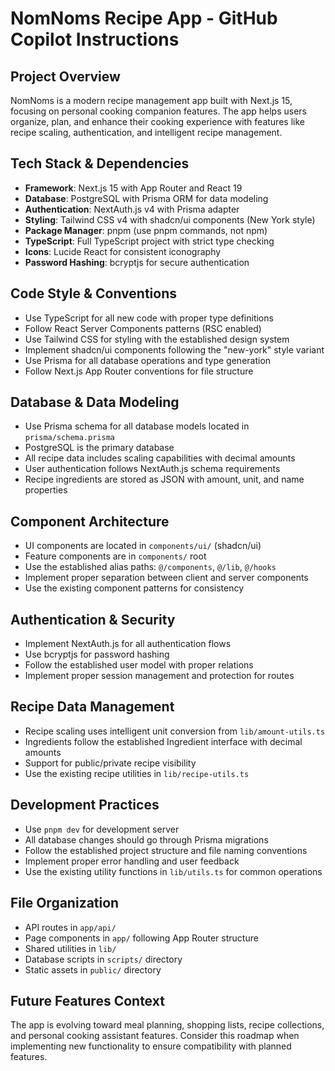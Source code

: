 # NomNoms Recipe App - GitHub Copilot Instructions

## Project Overview
NomNoms is a modern recipe management app built with Next.js 15, focusing on personal cooking companion features. The app helps users organize, plan, and enhance their cooking experience with features like recipe scaling, authentication, and intelligent recipe management.

## Tech Stack & Dependencies
- **Framework**: Next.js 15 with App Router and React 19
- **Database**: PostgreSQL with Prisma ORM for data modeling
- **Authentication**: NextAuth.js v4 with Prisma adapter
- **Styling**: Tailwind CSS v4 with shadcn/ui components (New York style)
- **Package Manager**: pnpm (use pnpm commands, not npm)
- **TypeScript**: Full TypeScript project with strict type checking
- **Icons**: Lucide React for consistent iconography
- **Password Hashing**: bcryptjs for secure authentication

## Code Style & Conventions
- Use TypeScript for all new code with proper type definitions
- Follow React Server Components patterns (RSC enabled)
- Use Tailwind CSS for styling with the established design system
- Implement shadcn/ui components following the "new-york" style variant
- Use Prisma for all database operations and type generation
- Follow Next.js App Router conventions for file structure

## Database & Data Modeling
- Use Prisma schema for all database models located in `prisma/schema.prisma`
- PostgreSQL is the primary database
- All recipe data includes scaling capabilities with decimal amounts
- User authentication follows NextAuth.js schema requirements
- Recipe ingredients are stored as JSON with amount, unit, and name properties

## Component Architecture
- UI components are located in `components/ui/` (shadcn/ui)
- Feature components are in `components/` root
- Use the established alias paths: `@/components`, `@/lib`, `@/hooks`
- Implement proper separation between client and server components
- Use the existing component patterns for consistency

## Authentication & Security
- Implement NextAuth.js for all authentication flows
- Use bcryptjs for password hashing
- Follow the established user model with proper relations
- Implement proper session management and protection for routes

## Recipe Data Management
- Recipe scaling uses intelligent unit conversion from `lib/amount-utils.ts`
- Ingredients follow the established Ingredient interface with decimal amounts
- Support for public/private recipe visibility
- Use the existing recipe utilities in `lib/recipe-utils.ts`

## Development Practices
- Use `pnpm dev` for development server
- All database changes should go through Prisma migrations
- Follow the established project structure and file naming conventions
- Implement proper error handling and user feedback
- Use the existing utility functions in `lib/utils.ts` for common operations

## File Organization
- API routes in `app/api/`
- Page components in `app/` following App Router structure
- Shared utilities in `lib/`
- Database scripts in `scripts/` directory
- Static assets in `public/` directory

## Future Features Context
The app is evolving toward meal planning, shopping lists, recipe collections, and personal cooking assistant features. Consider this roadmap when implementing new functionality to ensure compatibility with planned features.
